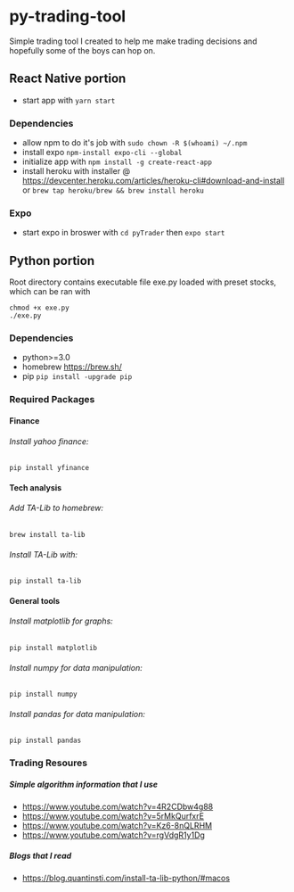 # py-trading-tool

Simple trading tool I created to help me make trading decisions and hopefully some of the boys can hop on.

## React Native portion
- start app with `yarn start`

### Dependencies 
- allow npm to do it's job with `sudo chown -R $(whoami) ~/.npm`
- install expo `npm-install expo-cli --global` 
- initialize app with `npm install -g create-react-app`
- install heroku with installer @ https://devcenter.heroku.com/articles/heroku-cli#download-and-install or `brew tap heroku/brew && brew install heroku`




### Expo
- start expo in broswer with `cd pyTrader` then `expo start`


## Python portion
Root directory contains executable file exe.py loaded with preset stocks, which can be ran with
````
chmod +x exe.py
./exe.py
````
### Dependencies
- python>=3.0
- homebrew https://brew.sh/
- pip `pip install -upgrade pip`

### Required Packages

#### Finance
###### Install yahoo finance:
`pip install yfinance`
 
#### Tech analysis
###### Add TA-Lib to homebrew:
`brew install ta-lib`

###### Install TA-Lib with:
`pip install ta-lib`

#### General tools
###### Install matplotlib for graphs:
`pip install matplotlib`
###### Install numpy for data manipulation:
`pip install numpy`
###### Install pandas for data manipulation:
`pip install pandas`

### Trading Resoures

##### Simple algorithm information that I use
- https://www.youtube.com/watch?v=4R2CDbw4g88
- https://www.youtube.com/watch?v=5rMkQurfxrE
- https://www.youtube.com/watch?v=Kz6-8nQLRHM
- https://www.youtube.com/watch?v=rgVdgR1y1Dg


##### Blogs that I read
- https://blog.quantinsti.com/install-ta-lib-python/#macos
